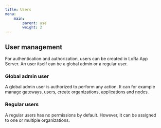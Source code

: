 ```yaml
---
title: Users
menu:
    main:
        parent: use
        weight: 2
---
```


## User management

For authentication and authorization, users can be created in LoRa App Server.
An user itself can be a global admin or a regular user.

### Global admin user

A global admin user is authorized to perform any action. It can for example 
manage gateways, users, create organizations, applications and nodes. 

### Regular users

A regular users has no permissions by default. However, it can be assigned to
one or multiple organizations.